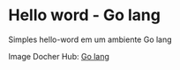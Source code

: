 # Hello word - Go lang

Simples hello-word em um ambiente Go lang

Image Docher Hub: [Go lang](https://hub.docker.com/repository/docker/magnumcortez/codeeducation)
